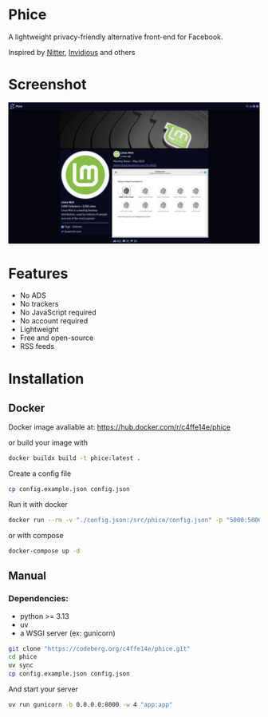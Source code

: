 # Phice
A lightweight privacy-friendly alternative front-end for Facebook.

Inspired by [Nitter](https://github.com/zedeus/nitter), [Invidious](https://github.com/iv-org/invidious) and others

# Screenshot
![screenshot](screenshot.png)

# Features
* No ADS
* No trackers
* No JavaScript required
* No account required
* Lightweight
* Free and open-source
* RSS feeds

# Installation
## Docker
Docker image avaliable at: https://hub.docker.com/r/c4ffe14e/phice

or build your image with
```sh
docker buildx build -t phice:latest .
```

Create a config file
```sh
cp config.example.json config.json
```

Run it with docker
```sh
docker run --rm -v "./config.json:/src/phice/config.json" -p "5000:5000" -d phice:latest
```

or with compose
```sh
docker-compose up -d
```

## Manual
### Dependencies:
* python >= 3.13
* uv
* a WSGI server (ex: gunicorn)

```sh
git clone "https://codeberg.org/c4ffe14e/phice.git"
cd phice
uv sync
cp config.example.json config.json
```

And start your server
```sh
uv run gunicorn -b 0.0.0.0:8000 -w 4 "app:app"
```
